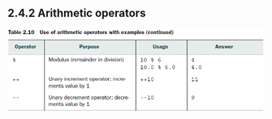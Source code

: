 ##  2.4.2 Arithmetic operators

<p class="fragment roll-in"><img src="images/arithmetic-operators2.PNG" /></p>

